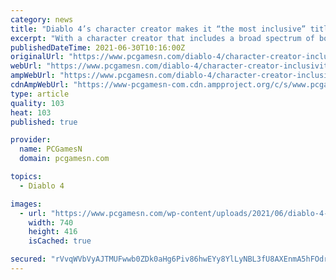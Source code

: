 ```yaml
---
category: news
title: "Diablo 4’s character creator makes it “the most inclusive” title in the series"
excerpt: "With a character creator that includes a broad spectrum of body types, Blizzard is hoping everyone feels represented in Diablo 4 ..."
publishedDateTime: 2021-06-30T10:16:00Z
originalUrl: "https://www.pcgamesn.com/diablo-4/character-creator-inclusivity"
webUrl: "https://www.pcgamesn.com/diablo-4/character-creator-inclusivity"
ampWebUrl: "https://www.pcgamesn.com/diablo-4/character-creator-inclusivity?amp"
cdnAmpWebUrl: "https://www-pcgamesn-com.cdn.ampproject.org/c/s/www.pcgamesn.com/diablo-4/character-creator-inclusivity?amp"
type: article
quality: 103
heat: 103
published: true

provider:
  name: PCGamesN
  domain: pcgamesn.com

topics:
  - Diablo 4

images:
  - url: "https://www.pcgamesn.com/wp-content/uploads/2021/06/diablo-4-rogue-faces-740x416.jpg"
    width: 740
    height: 416
    isCached: true

secured: "rVvqWVbVyAJTMUFwwb0ZDk0aHg6Piv86hwEYy8YlLyNBL3fU8AXEnmA5hFOdrLA1HRa+Esiigrop0WCQsW+Ed2QUCup4Xr27WT/dcLiUugKInNdErgxO0kaCKYYAUXi8K8AmqIrI2B6K66QZonlVJt1zlIn5NVK5dF54Kbi42hID2firjequU/N3As5P1m6xdrJRCdu2Z7cb30q5cgwaz1V1Fb9E+9rc3kJw+Y1kDVGb9r3MV52tWBRtaRommHJnNvdh2+Ci/2bIoNFs76pTSwesdWyAY2xR5Dby/TgADDaF1PsX4YmLcqKhxaVWF61ZfqkGnDIh7QZqWU3ETyypqIyGzaf8MvWQ1SbZRV+WXB8=;1c0JLtVZyK4BzRXzj/digQ=="
---
```


